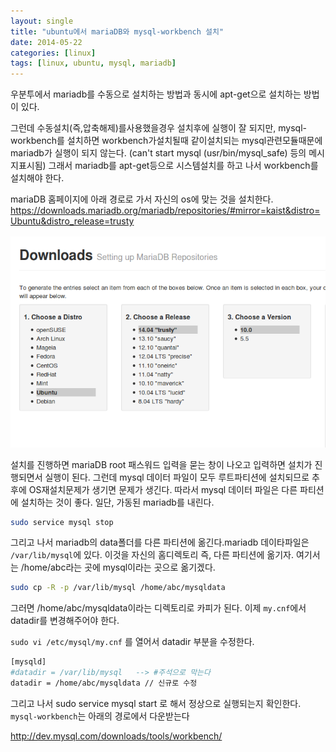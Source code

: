 ```yaml
---
layout: single
title: "ubuntu에서 mariaDB와 mysql-workbench 설치"
date: 2014-05-22
categories: [linux]
tags: [linux, ubuntu, mysql, mariadb]
---
```


우분투에서 mariadb를 수동으로 설치하는 방법과 동시에 apt-get으로 설치하는 방법이 있다.

그런데 수동설치(즉,압축해제)를사용했을경우 설치후에 실행이 잘 되지만, mysql-workbench를 설치하면 workbench가설치될때 같이설치되는 mysql관련모듈때문에 mariadb가 실행이 되지 않는다. (can't start mysql (usr/bin/mysql_safe) 등의 메시지표시됨)
그래서 mariadb를 apt-get등으로 시스템설치를 하고 나서 workbench를 설치해야 한다.

mariaDB 홈페이지에 아래 경로로 가서 자신의 os에 맞는 것을 설치한다.
<https://downloads.mariadb.org/mariadb/repositories/#mirror=kaist&distro=Ubuntu&distro_release=trusty>

![workbench](/assets/images/workbench.jpg)

설치를 진행하면 mariaDB root 패스워드 입력을 묻는 창이 나오고 입력하면 설치가 진행되면서 실행이 된다.
그런데 mysql 데이터 파일이 모두 루트파티션에 설치되므로 추후에 OS재설치문제가 생기면 문제가 생긴다.
따라서 mysql 데이터 파일은 다른 파티션에 설치하는 것이 좋다.
일단, 가동된 mariadb를 내린다.

```bash
sudo service mysql stop
```

그리고 나서 mariadb의 data폴더를 다른 파티션에 옮긴다.mariadb 데이타파일은 `/var/lib/mysql`에 있다.
이것을 자신의 홈디렉토리 즉, 다른 파티션에 옮기자. 여기서는 /home/abc라는 곳에 mysql이라는 곳으로 옮기겠다.

```bash
sudo cp -R -p /var/lib/mysql /home/abc/mysqldata
```

그러면 /home/abc/mysqldata이라는 디렉토리로 카피가 된다. 이제 `my.cnf`에서 datadir를 변경해주어야 한다.

`sudo vi /etc/mysql/my.cnf` 를 열어서 datadir 부분을 수정한다.

```bash
[mysqld]
#datadir = /var/lib/mysql   --> #주석으로 막는다
datadir = /home/abc/mysqldata // 신규로 수정
```

그리고 나서 sudo service mysql start 로 해서 정상으로 실행되는지 확인한다.
`mysql-workbench`는 아래의 경로에서 다운받는다

<http://dev.mysql.com/downloads/tools/workbench/>
